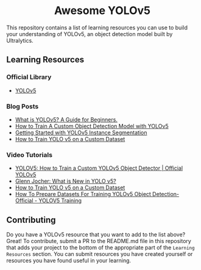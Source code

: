 <div align="center">
<h1>
  Awesome YOLOv5
</h1>
</div>

This repository contains a list of learning resources you can use to build your understanding of YOLOv5, an object detection model built by Ultralytics.

<h2>Learning Resources</h2>

<h3>Official Library</h3>

- [YOLOv5](https://github.com/ultralytics/yolov5)

<h3>Blog Posts</h3>

- [What is YOLOv5? A Guide for Beginners.](https://blog.roboflow.com/yolov5-improvements-and-evaluation/)
- [How to Train A Custom Object Detection Model with YOLOv5](https://towardsdatascience.com/how-to-train-a-custom-object-detection-model-with-yolo-v5-917e9ce13208)
- [Getting Started with YOLOv5 Instance Segmentation](https://learnopencv.com/yolov5-instance-segmentation/)
- [How to Train YOLO v5 on a Custom Dataset](https://blog.paperspace.com/train-yolov5-custom-data/)

<h3>Video Tutorials</h3>

- [YOLOV5: How to Train a Custom YOLOv5 Object Detector | Official YOLOv5](https://www.youtube.com/watch?v=Ciy1J97dbY0)
- [Glenn Jocher: What is New in YOLO v5?](https://www.youtube.com/watch?v=O4jOqVqyAo8)
- [How to Train YOLO v5 on a Custom Dataset](https://www.youtube.com/watch?v=MdF6x6ZmLAY)
- [How To Prepare Datasets For Training YOLOv5 Object Detection- Official - YOLOV5 Training](https://www.youtube.com/watch?v=wM1wn1bZ3S4)

<h2>Contributing</h2>

Do you have a YOLOv5 resource that you want to add to the list above? Great! To contribute, submit a PR to the README.md file in this repository that adds your project to the bottom of the appropriate part of the `Learning Resources` section. You can submit resources you have created yourself or resources you have found useful in your learning.